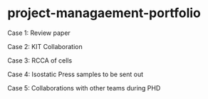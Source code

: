 # project-managaement-portfolio


Case 1: Review paper

Case 2: KIT Collaboration

Case 3: RCCA of cells

Case 4: Isostatic Press samples to be sent out

Case 5: Collaborations with other teams during PHD
